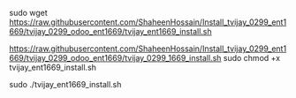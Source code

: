 
sudo wget https://raw.githubusercontent.com/ShaheenHossain/Install_tvijay_0299_ent1669/tvijay_0299_odoo_ent1669/tvijay_ent1669_install.sh

https://raw.githubusercontent.com/ShaheenHossain/Install_tvijay_0299_ent1669/tvijay_0299_odoo_ent1669/tvijay_0299_1669_install.sh
sudo chmod +x tvijay_ent1669_install.sh

sudo ./tvijay_ent1669_install.sh


